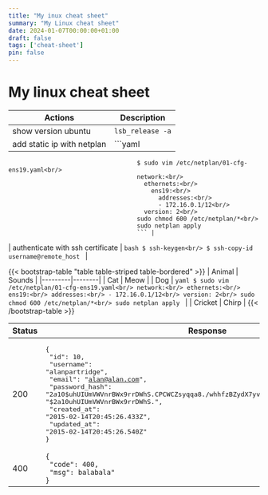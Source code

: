 ```yaml
---
title: "My inux cheat sheet"
summary: "My Linux cheat sheet"
date: 2024-01-07T00:00:00+01:00
draft: false
tags: ['cheat-sheet']
pin: false
---
```


# My linux cheat sheet

| Actions                             | Description |
|-------------------------------------|-------------|
| show version ubuntu                 | `lsb_release -a` |
| add static ip with netplan           | ```yaml
                                        $ sudo vim /etc/netplan/01-cfg-ens19.yaml<br/>
                                        network:<br/>
                                          ethernets:<br/>
                                            ens19:<br/>
                                              addresses:<br/>
                                              - 172.16.0.1/12<br/>
                                          version: 2<br/>
                                        sudo chmod 600 /etc/netplan/*<br/>
                                        sudo netplan apply
                                        ``` |
| authenticate with ssh certificate   | ```bash
                                        $ ssh-keygen<br/>
                                        $ ssh-copy-id username@remote_host
                                        ``` |

{{< bootstrap-table "table table-striped table-bordered" >}}
| Animal  | Sounds |
|---------|--------|
| Cat     | Meow   |
| Dog     | ```yaml
            $ sudo vim /etc/netplan/01-cfg-ens19.yaml<br/>
            network:<br/>
                ethernets:<br/>
                ens19:<br/>
                    addresses:<br/>
                    - 172.16.0.1/12<br/>
                version: 2<br/>
            sudo chmod 600 /etc/netplan/*<br/>
            sudo netplan apply
            ```   |
| Cricket | Chirp  |
{{< /bootstrap-table >}}


| Status | Response  |
| ------ | --------- |
| 200    |<pre lang="json">{<br>  "id": 10,<br>  "username": "alanpartridge",<br>  "email": "alan@alan.com",<br>  "password_hash": "$2a$10$uhUIUmVWVnrBWx9rrDWhS.CPCWCZsyqqa8./whhfzBZydX7yvahHS",<br>  "password_salt": "$2a$10$uhUIUmVWVnrBWx9rrDWhS.",<br>  "created_at": "2015-02-14T20:45:26.433Z",<br>  "updated_at": "2015-02-14T20:45:26.540Z"<br>}</pre>|
| 400    |<code>{<br>  "code": 400,<br>  "msg": balabala"<br>}</code>|
